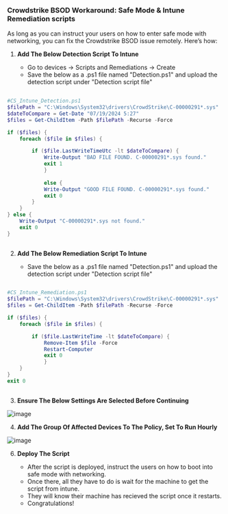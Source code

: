 ### Crowdstrike BSOD Workaround: Safe Mode & Intune Remediation scripts

As long as you can instruct your users on how to enter safe mode with networking, you can fix the Crowdstrike BSOD issue remotely. Here’s how:

1. **Add The Below Detection Script To Intune**
   
    - Go to devices -> Scripts and Remediations -> Create
    - Save the below as a .ps1 file named "Detection.ps1" and upload the detection script under "Detection script file"
    
```powershell
    
#CS_Intune_Detection.ps1
$filePath = "C:\Windows\System32\drivers\CrowdStrike\C-00000291*.sys" 
$dateToCompare = Get-Date "07/19/2024 5:27"
$files = Get-ChildItem -Path $filePath -Recurse -Force

if ($files) {
    foreach ($file in $files) {

        if ($file.LastWriteTimeUtc -lt $dateToCompare) {
            Write-Output "BAD FILE FOUND. C-00000291*.sys found."
            exit 1 
            }
            
            else {
            Write-Output "GOOD FILE FOUND. C-00000291*.sys found."
            exit 0
        }
    }
} else {
    Write-Output "C-00000291*.sys not found."
    exit 0
}
    
```
    
2. **Add The Below Remediation Script To Intune**
   
    - Save the below as a .ps1 file named "Detection.ps1" and upload the detection script under "Detection script file"
```powershell
    
#CS_Intune_Remediation.ps1
$filePath = "C:\Windows\System32\drivers\CrowdStrike\C-00000291*.sys" 
$files = Get-ChildItem -Path $filePath -Recurse -Force

if ($files) {
    foreach ($file in $files) {

        if ($file.LastWriteTime -lt $dateToCompare) {
            Remove-Item $file -Force
            Restart-Computer
            exit 0 
            }
    }
} 
exit 0
    
```
3. **Ensure The Below Settings Are Selected Before Continuing**

![image](https://github.com/user-attachments/assets/902fee14-88a0-4728-badf-2c441bbafef9)

4. **Add The Group Of Affected Devices To The Policy, Set To Run Hourly**
   
![image](https://github.com/user-attachments/assets/11638a08-201b-41ae-92fa-85bcf0eabeeb)
    
6. **Deploy The Script**
   
    - After the script is deployed, instruct the users on how to boot into safe mode with networking.
    - Once there, all they have to do is wait for the machine to get the script from intune.
    - They will know their machine has recieved the script once it restarts.
    - Congratulations!
